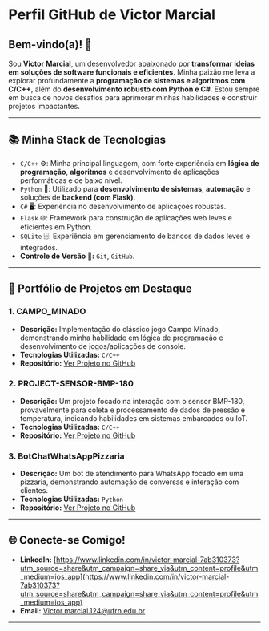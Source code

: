 # Perfil GitHub de Victor Marcial

## Bem-vindo(a)! 👋

Sou **Victor Marcial**, um desenvolvedor apaixonado por **transformar ideias em soluções de software funcionais e eficientes**. Minha paixão me leva a explorar profundamente a **programação de sistemas e algoritmos com C/C++**, além do **desenvolvimento robusto com Python e C#**. Estou sempre em busca de novos desafios para aprimorar minhas habilidades e construir projetos impactantes.

---

## 📚 Minha Stack de Tecnologias

* `C/C++` ⚙️: Minha principal linguagem, com forte experiência em **lógica de programação**, **algoritmos** e desenvolvimento de aplicações performáticas e de baixo nível.
* `Python` 🐍: Utilizado para **desenvolvimento de sistemas**, **automação** e soluções de **backend (com Flask)**.
* `C#` 🖥️: Experiência no desenvolvimento de aplicações robustas.
* `Flask` 🌐: Framework para construção de aplicações web leves e eficientes em Python.
* `SQLite` 🗄️: Experiência em gerenciamento de bancos de dados leves e integrados.
* **Controle de Versão 🐙:** `Git`, `GitHub`.

---

## 🎯 Portfólio de Projetos em Destaque

### 1. CAMPO_MINADO
* **Descrição:** Implementação do clássico jogo Campo Minado, demonstrando minha habilidade em lógica de programação e desenvolvimento de jogos/aplicações de console.
* **Tecnologias Utilizadas:** `C/C++`
* **Repositório:** [Ver Projeto no GitHub](https://github.com/VICTORGG04/CAMPO_MINADO)

### 2. PROJECT-SENSOR-BMP-180
* **Descrição:** Um projeto focado na interação com o sensor BMP-180, provavelmente para coleta e processamento de dados de pressão e temperatura, indicando habilidades em sistemas embarcados ou IoT.
* **Tecnologias Utilizadas:** `C/C++`
* **Repositório:** [Ver Projeto no GitHub](https://github.com/VICTORGG04/PROJECT-SENSOR-BMP-180)

### 3. BotChatWhatsAppPizzaria
* **Descrição:** Um bot de atendimento para WhatsApp focado em uma pizzaria, demonstrando automação de conversas e interação com clientes.
* **Tecnologias Utilizadas:** `Python`
* **Repositório:** [Ver Projeto no GitHub](https://github.com/VICTORGG04/BotChatWhatsAppPizzaria)

---

## 🌐 Conecte-se Comigo!

* **LinkedIn:** [https://www.linkedin.com/in/victor-marcial-7ab310373?utm_source=share&utm_campaign=share_via&utm_content=profile&utm_medium=ios_app](https://www.linkedin.com/in/victor-marcial-7ab310373?utm_source=share&utm_campaign=share_via&utm_content=profile&utm_medium=ios_app)
* **Email:** [Victor.marcial.124@ufrn.edu.br](mailto:Victor.marcial.124@ufrn.edu.br)

---

